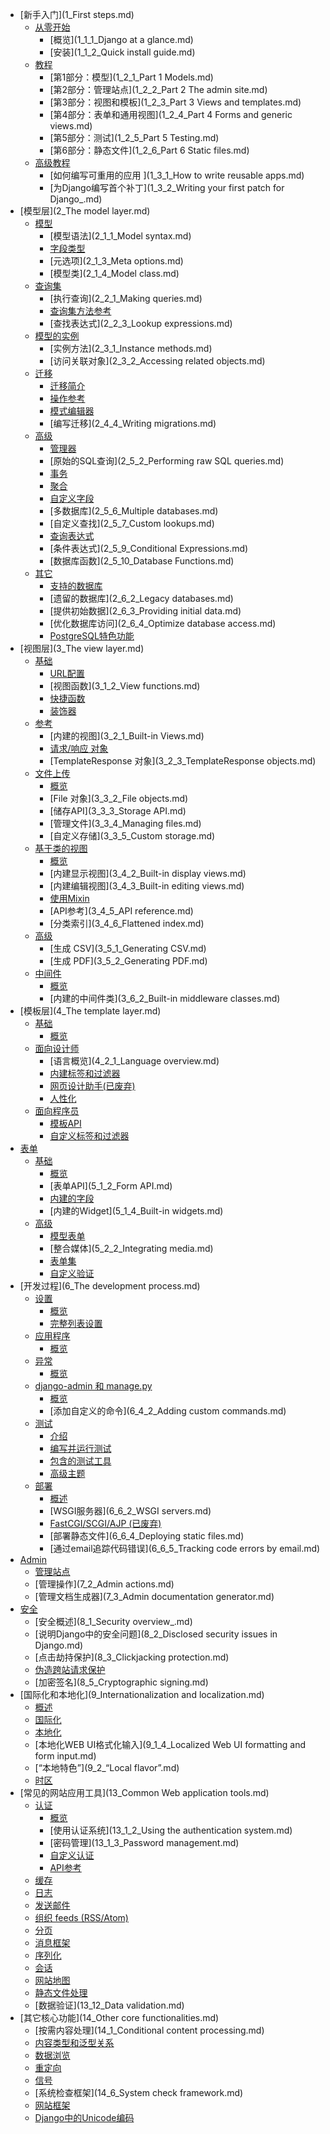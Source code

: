 + [新手入门](1_First steps.md)
  + [从零开始]()
    + [概览](1_1_1_Django at a glance.md)
    + [安装](1_1_2_Quick install guide.md)
  + [教程]()
    + [第1部分：模型](1_2_1_Part 1 Models.md)
    + [第2部分：管理站点](1_2_2_Part 2 The admin site.md)
    + [第3部分：视图和模板](1_2_3_Part 3 Views and templates.md)
    + [第4部分：表单和通用视图](1_2_4_Part 4 Forms and generic views.md)
    + [第5部分：测试](1_2_5_Part 5 Testing.md)
    + [第6部分：静态文件](1_2_6_Part 6 Static files.md)
  + [高级教程]()
    + [如何编写可重用的应用 ](1_3_1_How to write reusable apps.md)
    + [为Django编写首个补丁](1_3_2_Writing your first patch for Django_.md)
+ [模型层](2_The model layer.md)
  + [模型]()
    + [模型语法](2_1_1_Model syntax.md)
    + [字段类型]()
    + [元选项](2_1_3_Meta options.md)
    + [模型类](2_1_4_Model class.md)
  + [查询集]()
    + [执行查询](2_2_1_Making queries.md)
    + [查询集方法参考]()
    + [查找表达式](2_2_3_Lookup expressions.md)
  + [模型的实例]()
    + [实例方法](2_3_1_Instance methods.md)
    + [访问关联对象](2_3_2_Accessing related objects.md)
  + [迁移]()
    + [迁移简介]()
    + [操作参考]()
    + [模式编辑器](2_4_3_SchemaEditor.md)
    + [编写迁移](2_4_4_Writing migrations.md)
  + [高级]()
    + [管理器](2_5_1_Manager.md)
    + [原始的SQL查询](2_5_2_Performing raw SQL queries.md)
    + [事务]()
    + [聚合](2_5_4_Aggregation.md)
    + [自定义字段]()
    + [多数据库](2_5_6_Multiple databases.md)
    + [自定义查找](2_5_7_Custom lookups.md)
    + [查询表达式]()
    + [条件表达式](2_5_9_Conditional Expressions.md)
    + [数据库函数](2_5_10_Database Functions.md)
  + [其它]()
    + [支持的数据库]()
    + [遗留的数据库](2_6_2_Legacy databases.md)
    + [提供初始数据](2_6_3_Providing initial data.md)
    + [优化数据库访问](2_6_4_Optimize database access.md)
    + [PostgreSQL特色功能]()
+ [视图层](3_The view layer.md)
  + [基础]()
    + [URL配置](3_1_1_URLconfs.md)
    + [视图函数](3_1_2_View functions.md)
    + [快捷函数](3_1_3_Shortcuts.md)
    + [装饰器](3_1_4_Decorators.md)
  + [参考]()
    + [内建的视图](3_2_1_Built-in Views.md)
    + [请求/响应 对象]()
    + [TemplateResponse 对象](3_2_3_TemplateResponse objects.md)
  + [文件上传]()
    + [概览](3_3_1_Overview.md)
    + [File 对象](3_3_2_File objects.md)
    + [储存API](3_3_3_Storage API.md)
    + [管理文件](3_3_4_Managing files.md)
    + [自定义存储](3_3_5_Custom storage.md)
  + [基于类的视图]()
    + [概览](3_4_1_Overview.md)
    + [内建显示视图](3_4_2_Built-in display views.md)
    + [内建编辑视图](3_4_3_Built-in editing views.md)
    + [使用Mixin]()
    + [API参考](3_4_5_API reference.md)
    + [分类索引](3_4_6_Flattened index.md)
  + [高级]()
    + [生成 CSV](3_5_1_Generating CSV.md)
    + [生成 PDF](3_5_2_Generating PDF.md)
  + [中间件]()
    + [概览](3_6_1_Overview.md)
    + [内建的中间件类](3_6_2_Built-in middleware classes.md)
+ [模板层](4_The template layer.md)
  + [基础]()
    + [概览]()
  + [面向设计师]()
    + [语言概览](4_2_1_Language overview.md)
    + [内建标签和过滤器]()
    + [网页设计助手(已废弃)]()
    + [人性化](4_2_4_Humanization.md)
  + [面向程序员]()
    + [模板API]()
    + [自定义标签和过滤器]()
+ [表单](5_Forms.md)
  + [基础]()
    + [概览](5_1_1_Overview.md)
    + [表单API](5_1_2_Form API.md)
    + [内建的字段]()
    + [内建的Widget](5_1_4_Built-in widgets.md)
  + [高级]()
    + [模型表单]()
    + [整合媒体](5_2_2_Integrating media.md)
    + [表单集]()
    + [自定义验证]()
+ [开发过程](6_The development process.md)
  + [设置]()
    + [概览](6_1_1_Overview.md)
    + [完整列表设置]()
  + [应用程序]()
    + [概览]()
  + [异常]()
    + [概览](6_3_Overview.md)
  + [django-admin 和 manage.py]()
    + [概览]()
    + [添加自定义的命令](6_4_2_Adding custom commands.md)
  + [测试]()
    + [介绍](6_5_1_Introduction.md)
    + [编写并运行测试]()
    + [包含的测试工具]()
    + [高级主题]()
  + [部署]()
    + [概述](6_6_1_Overview.md)
    + [WSGI服务器](6_6_2_WSGI servers.md)
    + [FastCGI/SCGI/AJP (已废弃)]()
    + [部署静态文件](6_6_4_Deploying static files.md)
    + [通过email追踪代码错误](6_6_5_Tracking code errors by email.md)
+ [Admin](7_Admin.md)
  + [管理站点]()
  + [管理操作](7_2_Admin actions.md)
  + [管理文档生成器](7_3_Admin documentation generator.md)
+ [安全](8_Security.md)
  + [安全概述](8_1_Security overview_.md)
  + [说明Django中的安全问题](8_2_Disclosed security issues in Django.md)
  + [点击劫持保护](8_3_Clickjacking protection.md)
  + [伪造跨站请求保护]()
  + [加密签名](8_5_Cryptographic signing.md)
+ [国际化和本地化](9_Internationalization and localization.md)
  + [概述](9_1_1_Overview.md)
  + [国际化]()
  + [本地化]()
  + [本地化WEB UI格式化输入](9_1_4_Localized Web UI formatting and form input.md)
  + [“本地特色”](9_2_“Local flavor”.md)
  + [时区]()
+ [常见的网站应用工具](13_Common Web application tools.md)
  + [认证]()
    + [概览](13_1_1_Overview.md)
    + [使用认证系统](13_1_2_Using the authentication system.md)
    + [密码管理](13_1_3_Password management.md)
    + [自定义认证]()
    + [API参考]()
  + [缓存]()
  + [日志](13_3_Logging.md)
  + [发送邮件]()
  + [组织 feeds (RSS/Atom)]()
  + [分页](13_6_Pagination.md)
  + [消息框架]()
  + [序列化]()
  + [会话](13_9_1_Sessions.md)
  + [网站地图]()
  + [静态文件处理]()
  + [数据验证](13_12_Data validation.md)
+ [其它核心功能](14_Other core functionalities.md)
  + [按需内容处理](14_1_Conditional content processing.md)
  + [内容类型和泛型关系]()
  + [数据浏览]()
  + [重定向](14_4_1_Redirects.md)
  + [信号](14_5_Signals.md)
  + [系统检查框架](14_6_System check framework.md)
  + [网站框架]()
  + [Django中的Unicode编码]()
